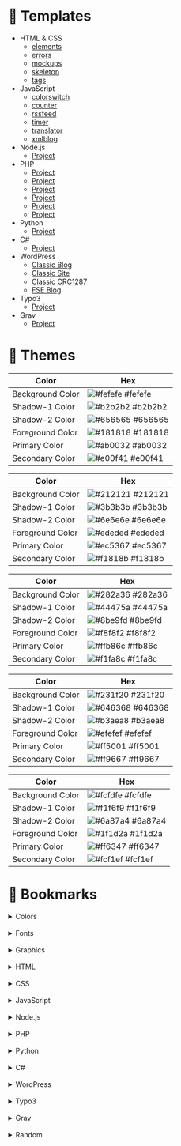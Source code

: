 <!-- TEMPLATES -->

# :rocket: Templates

- HTML & CSS
  - [elements](/templates/html/elements/)
  - [errors](/templates/html/errors/)
  - [mockups](/templates/html/mockups/)
  - [skeleton](/templates/html/skeleton/)
  - [tags](/templates/html/tags/)
- JavaScript
  - [colorswitch](/templates/js/colorswitch/)
  - [counter](/templates/js/counter/)
  - [rssfeed](/templates/js/rssfeed/)
  - [timer](/templates/js/timer/)
  - [translator](/templates/js/translator/)
  - [xmlblog](/templates/js/xmlblog/)
- Node.js
  - [Project](/templates/nodejs/xyz/)
- PHP
  - [Project](/templates/php/cryptography/)
  - [Project](/templates/php/formmailer/)
  - [Project](/templates/php/imagegallery/)
  - [Project](/templates/php/languagechanger/)
  - [Project](/templates/php/ldap/)
  - [Project](/templates/php/rssfeed/)
- Python
  - [Project](/templates/python/xyz/)
- C#
  - [Project](/templates/csharp/xyz/)
- WordPress
  - [Classic Blog](/templates/wordpress/wp_classic_blog/)
  - [Classic Site](/templates/wordpress/wp_classic_complex/)
  - [Classic CRC1287](/templates/wordpress/wp_classic_crc1287/)
  - [FSE Blog](/templates/wordpress/wp_block_fse_blog/)
- Typo3
  - [Project](/templates/typo3/xyz/)
- Grav
  - [Project](/templates/grav/xyz/)

<!-- THEMES -->

# :chocolate_bar: Themes

| Color            | Hex                                                              |
| ---------------- | ---------------------------------------------------------------- |
| Background Color | ![#fefefe](https://via.placeholder.com/10/fefefe?text=+) #fefefe |
| Shadow-1 Color   | ![#b2b2b2](https://via.placeholder.com/10/b2b2b2?text=+) #b2b2b2 |
| Shadow-2 Color   | ![#656565](https://via.placeholder.com/10/656565?text=+) #656565 |
| Foreground Color | ![#181818](https://via.placeholder.com/10/181818?text=+) #181818 |
| Primary Color    | ![#ab0032](https://via.placeholder.com/10/ab0032?text=+) #ab0032 |
| Secondary Color  | ![#e00f41](https://via.placeholder.com/10/e00f41?text=+) #e00f41 |

| Color            | Hex                                                              |
| ---------------- | ---------------------------------------------------------------- |
| Background Color | ![#212121](https://via.placeholder.com/10/212121?text=+) #212121 |
| Shadow-1 Color   | ![#3b3b3b](https://via.placeholder.com/10/3b3b3b?text=+) #3b3b3b |
| Shadow-2 Color   | ![#6e6e6e](https://via.placeholder.com/10/6e6e6e?text=+) #6e6e6e |
| Foreground Color | ![#ededed](https://via.placeholder.com/10/ededed?text=+) #ededed |
| Primary Color    | ![#ec5367](https://via.placeholder.com/10/ec5367?text=+) #ec5367 |
| Secondary Color  | ![#f1818b](https://via.placeholder.com/10/f1818b?text=+) #f1818b |

| Color            | Hex                                                              |
| ---------------- | ---------------------------------------------------------------- |
| Background Color | ![#282a36](https://via.placeholder.com/10/282a36?text=+) #282a36 |
| Shadow-1 Color   | ![#44475a](https://via.placeholder.com/10/44475a?text=+) #44475a |
| Shadow-2 Color   | ![#8be9fd](https://via.placeholder.com/10/8be9fd?text=+) #8be9fd |
| Foreground Color | ![#f8f8f2](https://via.placeholder.com/10/f8f8f2?text=+) #f8f8f2 |
| Primary Color    | ![#ffb86c](https://via.placeholder.com/10/ffb86c?text=+) #ffb86c |
| Secondary Color  | ![#f1fa8c](https://via.placeholder.com/10/f1fa8c?text=+) #f1fa8c |

| Color            | Hex                                                              |
| ---------------- | ---------------------------------------------------------------- |
| Background Color | ![#231f20](https://via.placeholder.com/10/231f20?text=+) #231f20 |
| Shadow-1 Color   | ![#646368](https://via.placeholder.com/10/646368?text=+) #646368 |
| Shadow-2 Color   | ![#b3aea8](https://via.placeholder.com/10/b3aea8?text=+) #b3aea8 |
| Foreground Color | ![#efefef](https://via.placeholder.com/10/efefef?text=+) #efefef |
| Primary Color    | ![#ff5001](https://via.placeholder.com/10/ff5001?text=+) #ff5001 |
| Secondary Color  | ![#ff9667](https://via.placeholder.com/10/ff9667?text=+) #ff9667 |

| Color            | Hex                                                              |
| ---------------- | ---------------------------------------------------------------- |
| Background Color | ![#fcfdfe](https://via.placeholder.com/10/fcfdfe?text=+) #fcfdfe |
| Shadow-1 Color   | ![#f1f6f9](https://via.placeholder.com/10/f1f6f9?text=+) #f1f6f9 |
| Shadow-2 Color   | ![#6a87a4](https://via.placeholder.com/10/6a87a4?text=+) #6a87a4 |
| Foreground Color | ![#1f1d2a](https://via.placeholder.com/10/1f1d2a?text=+) #1f1d2a |
| Primary Color    | ![#ff6347](https://via.placeholder.com/10/ff6347?text=+) #ff6347 |
| Secondary Color  | ![#fcf1ef](https://via.placeholder.com/10/fcf1ef?text=+) #fcf1ef |

<!-- BOOKMARKS -->

# :bookmark: Bookmarks

<details>
  <summary>Colors</summary>
  <ul>
    <li><a href="https://colordesigner.io/">Color Designer (EN)</a></li>
    <li><a href="https://colorhunt.co/">Color Hunt (EN)</a></li>
    <li><a href="https://colorpalettes.colorion.co/">Colorion (EN)</a></li>
    <li><a href="https://colorpalettes.net/">Color Palettes (EN)</a></li>
    <li><a href="https://www.schemecolor.com/">Color Schemes (EN)</a></li>
    <li><a href="http://colormind.io/">Colormind (EN)</a></li>
    <li><a href="https://clrs.cc/">CLRS (EN)</a></li>
    <li><a href="https://mycolor.space/">ColorSpace (EN)</a></li>
    <li><a href="https://coolors.co/">coolors (EN)</a></li>
    <li><a href="https://www.materialpalette.com/">material design palette (EN)</a></li>
    <li><a href="https://www.nordtheme.com/">Nord (EN)</a></li>
    <li><a href="https://teamcolorcodes.com/">teamcolorcodes.com (EN)</a></li>
    <li><a href="https://colors.dopely.top/">dopely colors (EN)</a></li>
    <li><a href="https://uigradients.com">uigradients (EN)</a></li>
    <li><a href="https://www.colors.tools/">color tools (EN)</a></li>
  </ul>
</details>

<br>

<details>
  <summary>Fonts</summary>
  <ul>
    <li><a href="https://www.1001freefonts.com/">1001  FREEFONTS (EN)</a></li>
    <li><a href="https://fonts.google.com/">Google Fonts (EN)</a></li>
    <li><a href="http://www.myfont.de/">MyFont (DE)</a></li>
    <li><a href="https://matthewjamestaylor.com/responsive-font-size">Responsive Font Size (EN)</a></li>
    <li><a href="https://type-scale.com/">Visual Type Scale (EN)</a></li>
    <li><a href="https://artisanthemes.io/best-google-fonts-combinations-modern-agency-website/">artisan themes (EN)</a></li>
    <li><a href="https://bforblogging.com/readable-best-google-fonts/">BforBlogging (EN)</a></li>
    <li><a href="https://www.cufonfonts.com/">cufon fonts (EN)</a></li>
    <li><a href="https://www.dafont.com/">dafont.com (EN)</a></li>
    <li><a href="https://digitalsynopsis.com/design/best-font-combinations-typeface-pairings/">Digital Synopsis (EN)</a></li>
    <li><a href="https://www.fontpair.co/">fontpair (EN)</a></li>
    <li><a href="https://www.garett.co/21-google-fonts-combinations-for-websites-brands">Garett (EN)</a></li>
    <li><a href="https://inkbotdesign.com/font-combinations/">Inkbot Design (EN)</a></li>
    <li><a href="https://heyreliable.com/ultimate-google-font-pairings/">Ultimate Collection of Google Font PairingsFont (DE)</a></li>
    <li><a href="https://visme.co/blog/font-combinations-for-infographics/">visme (EN)</a></li>
  </ul>
</details>

<br>

<details>
  <summary>Graphics</summary>
  <ul>
    <li><a href="https://all-free-download.com/">all free download (EN)</a></li>
    <li><a href="https://clipartlogo.com/">clipartlogo (EN)</a></li>
    <li><a href="https://coolbackgrounds.io/">Cool Backgrounds (EN)</a></li>
    <li><a href="https://www.deviantart.com/">DEVIANT ART (EN)</a></li>
    <li><a href="https://www.flaticon.com/">flaticon (EN)</a></li>
    <li><a href="https://www.freepik.com/">freepik (EN)</a></li>
    <li><a href="https://iconarchive.com/">IconArchive (EN)</a></li>
    <li><a href="https://iconstore.co/">Iconstore (EN)</a></li>
    <li><a href="https://picsum.photos/">Lorem Picsum (EN)</a></li>
    <li><a href="https://www.pexels.com/">pexels (EN)</a></li>
    <li><a href="https://pixabay.com/">pixabay (EN)</a></li>
    <li><a href="https://www.pngegg.com/">pngegg (EN)</a></li>
    <li><a href="https://publicdomainvectors.org/">publicdomainvectors (EN)</a></li>
    <li><a href="https://blog.spoongraphics.co.uk/">spoongraphics (EN)</a></li>
    <li><a href="https://undraw.co/">unDraw (EN)</a></li>
    <li><a href="https://unsplash.com/">unsplash (EN)</a></li>
    <li><a href="https://www.vecteezy.com/">Vecteezy (EN)</a></li>
    <li><a href="https://www.zcool.com.cn/">ZCOOL (EN)</a></li>
  </ul>
</details>

<br>

<details>
  <summary>HTML</summary>
  <ul>
    <li><a href="https://google-map-generator.com/">Google Map Generator (EN)</a></li>
    <li><a href="https://htmlhead.dev/">HTML head (EN)</a></li>
    <li><a href="https://www.toptal.com/designers/htmlarrows/symbols/">HTML Currency Symbols (EN)</a></li>
    <li><a href="https://html.com/">HTML For Beginners (EN)</a></li>
    <li><a href="https://www.torbenleuschner.de/blog/601/html5-formulare-neue-input-types-attribute-und-mehr/">HTML5 Formulare (DE)</a></li>
    <li><a href="https://www.toptal.com/designers/htmlarrows/">HTML Symbols (EN)</a></li>
    <li><a href="https://www.mediaevent.de/html/html5-tags.html">HTML5-Tags (EN)</a></li>
    <li><a href="https://validator.w3.org/">Markup Validation Service (EN)</a></li>
    <li><a href="https://wiki.selfhtml.org/wiki/Startseite">SELFHTML (DE)</a></li>
    <li><a href="https://www.tablesgenerator.com/">Tables Generator (EN)</a></li>
    <li><a href="http://www.intensivstation.ch/templates/">HTML5 Basis Templates (DE)</a></li>
    <li><a href="https://html5up.net/">html5up (EN)</a></li>
  </ul>
</details>

<br>

<details>
  <summary>CSS</summary>
  <ul>
    <li><a href="https://css.gg/">700+  CSS Icons (EN)</a></li>
    <li><a href="https://jpswalsh.github.io/academicons/">Academicons (EN)</a></li>
    <li><a href="https://animate.style/">Animate.css (EN)</a></li>
    <li><a href="https://github.com/troxler/awesome-css-frameworks">Awesome CSS Frameworks (EN)</a></li>
    <li><a href="https://igoradamenko.github.io/awsm.css/">AWSM.CSS (EN)</a></li>
    <li><a href="https://getbootstrap.com/">Bootstrap (EN)</a></li>
    <li><a href="https://bulma.io/">Bulma (EN)</a></li>
    <li><a href="https://jenil.github.io/chota/">chota (EN)</a></li>
    <li><a href="https://cirrus-ui.netlify.app/">cirrus (EN)</a></li>
    <li><a href="https://fontawesome.com/">Font Awesome (EN)</a></li>
    <li><a href="https://forkaweso.me/">Fork Awesome (EN)</a></li>
    <li><a href="https://get.foundation/">Foundation (EN)</a></li>
    <li><a href="https://www.gethalfmoon.com/">Halfmoon (EN)</a></li>
    <li><a href="https://materializecss.com/">Materialize (EN)</a></li>
    <li><a href="https://milligram.io/">Milligram (EN)</a></li>
    <li><a href="https://www.muicss.com/">MUI (EN)</a></li>
    <li><a href="https://andybrewer.github.io/mvp/">MVP (EN)</a></li>
    <li><a href="https://nostalgic-css.github.io/NES.css/">NES (EN)</a></li>
    <li><a href="https://elad2412.github.io/the-new-css-reset/">new-css-reset (EN)</a></li>
    <li><a href="https://necolas.github.io/normalize.css/">Normalize.css (EN)</a></li>
    <li><a href="https://www.cssscript.com/demo/tiny-responsive-framework-perry/">perry.css (EN)</a></li>
    <li><a href="https://picnicss.com/">picnis.css (EN)</a></li>
    <li><a href="https://picocss.com/">Pico.css (EN)</a></li>
    <li><a href="https://primer.style/css/">Primer.css (EN)</a></li>
    <li><a href="https://purecss.io/">PURE (EN)</a></li>
    <li><a href="https://github.com/jeanniton-mnr/resetCss">resetCss (EN)</a></li>
    <li><a href="http://getskeleton.com/">Skeleton (EN)</a></li>
    <li><a href="https://picturepan2.github.io/spectre/index.html">SPECTRE.CSS (EN)</a></li>
    <li><a href="https://yegor256.github.io/tacit/">tacit.CSS (EN)</a></li>
    <li><a href="https://tachyons.io/">Tachyons (EN)</a></li>
    <li><a href="https://tailwindcss.com/">tailwind (EN)</a></li>
    <li><a href="https://turretcss.com/">Turret Css (EN)</a></li>
    <li><a href="https://watercss.kognise.dev/">Water Css (EN)</a></li>
    <li><a href="https://bennettfeely.com/clippy/">clip-path (EN)</a></li>
    <li><a href="https://codepen.io/">CODEPEN (EN)</a></li>
    <li><a href="https://www.mediaevent.de/css/css3.html">CSS – Neue CSS-Eigenschaften und Stile (DE)</a></li>
    <li><a href="https://cssgradient.io/">CSS Gradient (EN)</a></li>
    <li><a href="https://thoughtbot.com/blog/transitions-and-transforms">CSS Transitions (EN)</a></li>
    <li><a href="https://cssgenerator.org/filter-css-generator.html">Filter CSS Generator (EN)</a></li>
    <li><a href="https://css-tricks.com/snippets/css/a-guide-to-flexbox/">Flexbox (EN)</a></li>
    <li><a href="https://css-tricks.com/snippets/css/complete-guide-grid/">Grid (EN)</a></li>
    <li><a href="https://grid.layoutit.com/">layoutit (EN)</a></li>
    <li><a href="https://webdeasy.de/css-hamburger-menus/">10 großartige CSS Hamburger Menus (DE)</a></li>
    <li><a href="https://alvarotrigo.com/blog/slide-menus/">13 Wonderful Slide Menus (EN)</a></li>
    <li><a href="https://csshint.com/html-css-footer-design/">18+ creative footer examples (EN)</a></li>
    <li><a href="https://webdeasy.de/top-css-navigation-menus/">20 kreative CSS Menü Inspirationen (DE)</a></li>
    <li><a href="https://onaircode.com/responsive-table-html-css-examples/">20+ Responsive Table CSS Examples (EN)</a></li>
    <li><a href="https://codepen.io/jeffglenn/pen/KNYoKa">4 Panel Timeline CSS (EN)</a></li>
    <li><a href="https://www.intechnic.com/blog/60-beautiful-examples-of-one-page-website-design-inspirations/">60 One Page Websites (EN)</a></li>
    <li><a href="https://piccalil.li/blog/a-modern-css-reset/">A Modern CSS Reset (EN)</a></li>
    <li><a href="https://www.cssscript.com/demo/animated-image-slider/">Animated Image Slider Carousel Example (EN)</a></li>
    <li><a href="https://tympanus.net/Tutorials/BasicReadyToUseCSSStyles/">Basic Ready-to-Use CSS Styles (EN)</a></li>
    <li><a href="https://www.bestjquery.com/lab/team-showcase/page/8/">Best CSS Team Showcase Snippets (EN)</a></li>
    <li><a href="https://codemyui.com/">code my ui (EN)</a></li>
    <li><a href="https://codepen.io/designcouch/pen/ExvwPY">CodePen Home Menu "Hamburger" Icon Animations (EN)</a></li>
    <li><a href="https://blog.avada.io/css/headers-footers">CSS Headers Footers Examples (EN)</a></li>
    <li><a href="https://www.cssscript.com/">CSS Script (EN)</a></li>
    <li><a href="https://www.mediaevent.de/css/shape.html">CSS Shape (DE)</a></li>
    <li><a href="https://css-tricks.com/">CSS-Tricks (EN)</a></li>
    <li><a href="https://www.frontendpractice.com/projects">frontendpractice.com (EN)</a></li>
    <li><a href="https://ratracegrad.medium.com/horizontal-scrolling-using-flexbox-f9d16817f742">horizontal scrolling flexbox (EN)</a></li>
    <li><a href="https://codepen.io/marlenesco/pen/NqOozj">Material cards demo (EN)</a></li>
    <li><a href="https://moderncss.dev/">Modern CSS Solutions (EN)</a></li>
    <li><a href="https://codepen.io/fsarachu/pen/rxZmpJ">Multi-Level Dropdown (EN)</a></li>
    <li><a href="https://codepen.io/signalkuppe/pen/YybXNJ">Responsive multilevel css menu (EN)</a></li>
    <li><a href="https://codepen.io/nxworld/pen/OyRrGy">Scroll Down Button (EN)</a></li>
    <li><a href="https://css-tricks.com/the-shapes-of-css/">Shapes of CSS (EN)</a></li>
    <li><a href="https://codepen.io/colinlord/pen/oZNoOO">Smooth Horizontal Scrolling (EN)</a></li>
    <li><a href="https://jonsuh.com/hamburgers/">Tasty CSS-animated hamburgers (EN)</a></li>
  </ul>
</details>

<br>

<details>
  <summary>JavaScript</summary>
  <ul>
    <li><a href="https://www.chartjs.org/">Chart.js (EN)</a></li>
    <li><a href="https://cdn.datatables.net/">DataTables CDN (EN)</a></li>
    <li><a href="https://gazerecorder.com/gazecloudapi/">Eyetracking GazeCloudAPI.js(EN)</a></li>
    <li><a href="https://webgazer.cs.brown.edu/">Eyetracking WebGazer.js (EN)</a></li>
    <li><a href="https://developers.google.com/chart">Google Charts (EN)</a></li>
    <li><a href="https://apexcharts.com/javascript-chart-demos/">JavaScript CHART DEMOS (EN)</a></li>
    <li><a href="https://www.jspsych.org/">jsPsych (EN)</a></li>
    <li><a href="https://www.bestjquery.com/">bestjquery (EN)</a></li>
  </ul>
</details>

<br>

<details>
  <summary>Node.js</summary>
  <ul>

  </ul>
</details>

<br>

<details>
  <summary>PHP</summary>
  <ul>
    <li><a href="https://www.php.net/">PHP (EN)</a></li>
    <li><a href="https://www.codexworld.com/">CODEXWORLD (EN)</a></li>
    <li><a href="https://www.php-kurs.com/">PHP Kurs (DE)</a></li>
    <li><a href="https://www.php-einfach.de/">PHP-Einfach.de (DE)</a></li>
  </ul>
</details>

<br>

<details>
  <summary>Python</summary>
  <ul>

  </ul>
</details>

<br>

<details>
  <summary>C#</summary>
  <ul>
    <li><a href="https://dailydotnettips.com/">Daily .NET Tips (EN)</a></li>
    <li><a href="https://dotnet-snippets.de/">.net snippets (DE)</a></li>
    <li><a href="https://csharp-station.com/">{C#} STATION (EN)</a></li>
    <li><a href="https://brianlagunas.com/">BRIAN LAGUNAS (EN)</a></li>
    <li><a href="https://www.c-sharpcorner.com/">C# Corner (EN)</a></li>
    <li><a href="https://www.csharp-examples.net/">C# Examples (EN)</a></li>
    <li><a href="https://www.codeproject.com/">CODE PROJECT (EN)</a></li>
    <li><a href="https://www.dotnetperls.com/">dot net perls (EN)</a></li>
    <li><a href="https://extensionmethod.net/">EXTENSIONMETHOD.NET (EN)</a></li>
    <li><a href="https://www.albahari.com/">Joseph Albahari (EN)</a></li>
    <li><a href="https://lvcharts.net/">LiveCharts (EN)</a></li>
    <li><a href="https://developer.microsoft.com/en-us/">Microsoft Developer (EN)</a></li>
    <li><a href="https://docs.microsoft.com/en-us/archive/msdn-magazine/msdn-magazine-issues">MSDN Magazine Issues (EN)</a></li>
    <li><a href="https://docs.microsoft.com/de-DE/documentation/">Technische Microsoft-Dokumentation (DE)</a></li>
    <li><a href="https://docs.microsoft.com/de-de/visualstudio/get-started/csharp/?view=vs-2022">Visual Studio-Tutorials | C# (DE)</a></li>
    <li><a href="https://www.wpf-tutorial.com/">WPF Tutorial (EN)</a></li>
    <li><a href="https://www.youtube.com/playlist?list=PLP2TrPpx5VNkr-wmkjguVZAvN4T5EPJbF">YouTube - C# Tutorial Deutsch (DE)</a></li>
    <li><a href="https://www.youtube.com/playlist?list=PLrW43fNmjaQVYF4zgsD0oL9Iv6u23PI6M">YouTube - WPF UI Programming (C#) (EN)</a></li>
  </ul>
</details>

<br>

<details>
  <summary>WordPress</summary>
  <ul>
    <li><a href="https://www.greengeeks.com/tutorials/use-dummy-content-wordpress/">Dummy Content in WordPress (EN)</a></li>
    <li><a href="https://smartwp.com/wordpress-get-featured-image/">Get Featured Image URL in WordPress (EN)</a></li>
    <li><a href="https://developer.wordpress.org/themes/basics/">Theme Basics (EN)</a></li>
    <li><a href="https://www.wpbeginner.com/wp-themes/how-to-style-wordpress-navigation-menus/">WordPress Navigation Menus (EN)</a></li>
    <li><a href="https://vegibit.com/wordpress-theme-development-tutorial-step-by-step/">WordPress Theme Development (EN)</a></li>
    <li><a href="https://blog.templatetoaster.com/create-wordpress-theme-scratch/">WordPress Theme from Scratch (EN)</a></li>
  </ul>
</details>

<br>

<details>
  <summary>Typo3</summary>
  <ul>

  </ul>
</details>

<br>

<details>
  <summary>Grav</summary>
  <ul>

  </ul>
</details>

<br>

<details>
  <summary>Random</summary>
  <ul>
    <li><a href="https://www.tutorialspoint.com/codingground.htm">codingground (EN)</a></li>
    <li><a href="https://www.guru99.com/">Guru99 (EN)</a></li>
    <li><a href="https://hackr.io/">hackr.io (EN)</a></li>
    <li><a href="https://www.itechempires.com/">iTech Empires (EN)</a></li>
    <li><a href="https://www.peterkropff.de/">Peter Kropff (DE)</a></li>
    <li><a href="https://www.quackit.com/">Quackit (EN)</a></li>
    <li><a href="https://redstapler.co/">Red Stapler (EN)</a></li>
    <li><a href="https://riptutorial.com/">RIP Tutorial (EN)</a></li>
    <li><a href="https://www.standalonedeveloper.eu/">SARMAD (EN)</a></li>
    <li><a href="https://the-morpheus.de/">The Morpheus Tutorials (EN)</a></li>
    <li><a href="https://www.w3docs.com/">w3docs (EN)</a></li>
    <li><a href="https://www.w3schools.com/">w3schools (EN)</a></li>
  </ul>
</details>
